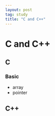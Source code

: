 ```yaml
---
layout: post
tag: study
title: "C and C++"
---
```


# C and C++


## C
### Basic
- array
- pointer

## C++

